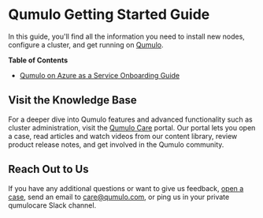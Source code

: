 # Qumulo Getting Started Guide
In this guide, you'll find all the information you need to install new nodes, configure a cluster, and get running on [Qumulo](https://qumulo.com/).

**Table of Contents**
* [Qumulo on Azure as a Service Onboarding Guide](docs/qaas-onboarding-guide.md)

## Visit the Knowledge Base
For a deeper dive into Qumulo features and advanced functionality such as cluster administration, visit the [Qumulo Care](https://care.qumulo.com/hc/en-us)  portal. Our portal lets you open a case, read articles and watch videos from our content library, review product release notes, and get involved in the Qumulo community.

## Reach Out to Us
If you have any additional questions or want to give us feedback, [open a case](https://care.qumulo.com/hc/en-us/requests/new), send an email to [care@qumulo.com](mailto:care@qumulo.com), or ping us in your private qumulocare Slack channel.

